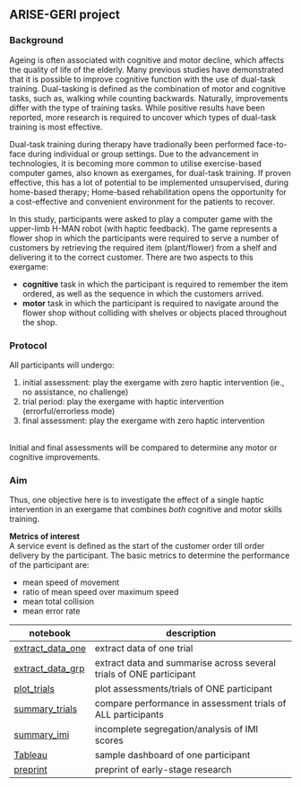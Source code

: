 ## ARISE-GERI project

### Background
Ageing is often associated with cognitive and motor decline, which affects the quality of life of the elderly. Many previous studies have demonstrated that it is possible to improve cognitive function with the use of dual-task training. Dual-tasking is defined as the combination of motor and cognitive tasks, such as, walking while counting backwards. Naturally, improvements differ with the type of training tasks. While positive results have been reported, more research is required to uncover which types of dual-task training is most effective. 

Dual-task training during therapy have tradionally been performed face-to-face during individual or group settings. Due to the advancement in technologies, it is becoming more common to utilise exercise-based computer games, also known as exergames, for dual-task training. If proven effective, this has a lot of potential to be implemented unsupervised, during home-based therapy; Home-based rehabilitation opens the opportunity for a cost-effective and convenient environment for the patients to recover. 

In this study, participants were asked to play a computer game with the upper-limb H-MAN robot (with haptic feedback). The game represents a flower shop in which the participants were required to serve a number of customers by retrieving the required item (plant/flower) from a shelf and delivering it to the correct customer. There are two aspects to this exergame:
- **cognitive** task in which the participant is required to remember the item ordered, as well as the sequence in which the customers arrived.
- **motor** task in which the participant is required to navigate around the flower shop without colliding with shelves or objects placed throughout the shop.

### Protocol
All participants will undergo:
1. initial assessment: play the exergame with zero haptic intervention (ie., no assistance, no challenge)
2. trial period: play the exergame with haptic intervention (errorful/errorless mode)
3. final assessment: play the exergame with zero haptic intervention

<br> Initial and final assessments will be compared to determine any motor or cognitive improvements. 

### Aim
Thus, one objective here is to investigate the effect of a single haptic intervention in an exergame that combines *both* cognitive and motor skills training. 

**Metrics of interest**
<br> A service event is defined as the start of the customer order till order delivery by the participant. The basic metrics to determine the performance of the participant are: 
- mean speed of movement 
- ratio of mean speed over maximum speed
- mean total collision
- mean error rate 


| notebook                | description |
|-------------------------|--------------|
| [extract_data_one](https://github.com/doscsy12/AC_projects/blob/main/GeCog/data_extract_one.ipynb)        | extract data of one trial        |
| [extract_data_grp](https://github.com/doscsy12/AC_projects/blob/main/GeCog/data_extract_grp.ipynb)        | extract data and summarise across several trials of ONE participant      |
|[plot_trials](https://github.com/doscsy12/AC_projects/blob/main/GeCog/plot_trials.ipynb) | plot assessments/trials of ONE participant | 
|[summary_trials](https://github.com/doscsy12/AC_projects/blob/main/GeCog/summary_trials.ipynb) | compare performance in assessment trials of ALL participants |
|[summary_imi](https://github.com/doscsy12/AC_projects/blob/main/GeCog/summary_imi.ipynb) | incomplete segregation/analysis of IMI scores | 
| [Tableau](https://public.tableau.com/app/profile/sook.yee/viz/Dataofparticipant9/Dashboard1)     | sample dashboard of one participant      |
| [preprint](https://doi.org/10.13140/RG.2.2.11635.40484)    | preprint of early-stage research    |

